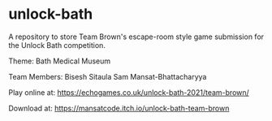 # unlock-bath
A repository to store Team Brown's escape-room style game submission for the Unlock Bath competition. 

Theme: 
Bath Medical Museum

Team Members:
Bisesh Sitaula
Sam Mansat-Bhattacharyya

Play online at:
https://echogames.co.uk/unlock-bath-2021/team-brown/

Download at:
https://mansatcode.itch.io/unlock-bath-team-brown
